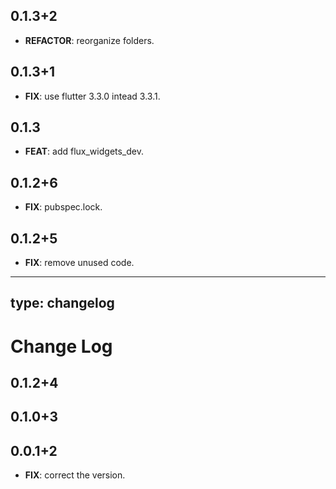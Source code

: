 ## 0.1.3+2

 - **REFACTOR**: reorganize folders.

## 0.1.3+1

 - **FIX**: use flutter 3.3.0 intead 3.3.1.

## 0.1.3

 - **FEAT**: add flux_widgets_dev.

## 0.1.2+6

 - **FIX**: pubspec.lock.

## 0.1.2+5

 - **FIX**: remove unused code.

---
type: changelog
---

# Change Log

## 0.1.2+4

## 0.1.0+3

## 0.0.1+2

 - **FIX**: correct the version.

